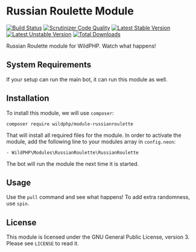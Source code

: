 # Russian Roulette Module
[![Build Status](https://scrutinizer-ci.com/g/WildPHP/module-russianroulette/badges/build.png?b=master)](https://scrutinizer-ci.com/g/WildPHP/module-russianroulette/build-status/master)
[![Scrutinizer Code Quality](https://scrutinizer-ci.com/g/WildPHP/module-russianroulette/badges/quality-score.png?b=master)](https://scrutinizer-ci.com/g/WildPHP/module-russianroulette/?branch=master)
[![Latest Stable Version](https://poser.pugx.org/wildphp/module-russianroulette/v/stable)](https://packagist.org/packages/wildphp/module-russianroulette)
[![Latest Unstable Version](https://poser.pugx.org/wildphp/module-russianroulette/v/unstable)](https://packagist.org/packages/wildphp/module-russianroulette)
[![Total Downloads](https://poser.pugx.org/wildphp/module-russianroulette/downloads)](https://packagist.org/packages/wildphp/module-russianroulette)

Russian Roulette module for WildPHP. Watch what happens!

## System Requirements
If your setup can run the main bot, it can run this module as well.

## Installation
To install this module, we will use `composer`:

```composer require wildphp/module-russianroulette```

That will install all required files for the module. In order to activate the module, add the following line to your modules array in `config.neon`:

    - WildPHP\Modules\RussianRoulette\RussianRoulette

The bot will run the module the next time it is started.

## Usage
Use the `pull` command and see what happens! To add extra randomness, use `spin`.

## License
This module is licensed under the GNU General Public License, version 3. Please see `LICENSE` to read it.
